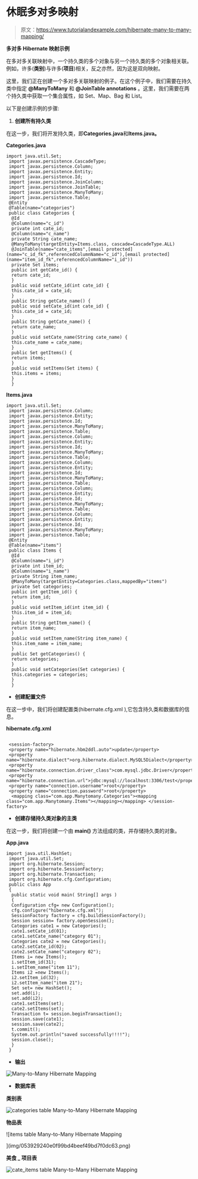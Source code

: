 # 休眠多对多映射

> 原文：<https://www.tutorialandexample.com/hibernate-many-to-many-mapping/>

**多对多 Hibernate 映射示例**

在多对多关联映射中，一个持久类的多个对象与另一个持久类的多个对象相关联。例如，许多(**类别**)与许多(**项目**)相关，反之亦然，因为这是双向映射。

这里，我们正在创建一个多对多关联映射的例子。在这个例子中，我们需要在持久类中指定 **@ManyToMany** 和 **@JoinTable annotations** 。这里，我们需要在两个持久类中获取一个集合属性，如 Set、Map、Bag 和 List。

以下是创建示例的步骤:

1.  **创建所有持久类**

在这一步，我们将开发持久类，即**Categories.java**和**Items.java。**

**Categories.java**

```
import java.util.Set;
 import javax.persistence.CascadeType;
 import javax.persistence.Column;
 import javax.persistence.Entity;
 import javax.persistence.Id; 
 import javax.persistence.JoinColumn;
 import javax.persistence.JoinTable;
 import javax.persistence.ManyToMany;
 import javax.persistence.Table;
 @Entity 
 @Table(name="categories")
 public class Categories {
  @Id
  @Column(name="c_id")
  private int cate_id;
  @Column(name="c_name") 
  private String cate_name;
  @ManyToMany(targetEntity=Items.class, cascade=CascadeType.ALL)
  @JoinTable(name="cate_items",[email protected](name="c_id_fk",referencedColumnName="c_id"),[email protected](name="item_id_fk",referencedColumnName="i_id")) 
  private Set items;
  public int getCate_id() {
  return cate_id;
  } 
  public void setCate_id(int cate_id) {
  this.cate_id = cate_id;
  }
  public String getCate_name() { 
  public void setCate_id(int cate_id) {
  this.cate_id = cate_id;
  }
  public String getCate_name() {
  return cate_name; 
  }
  public void setCate_name(String cate_name) {
  this.cate_name = cate_name;
  }
  public Set getItems() {
  return items; 
  }
  public void setItems(Set items) {
  this.items = items;
  }
  } 

```

**Items.java**

```
import java.util.Set;
 import javax.persistence.Column;
 import javax.persistence.Entity;
 import javax.persistence.Id;
 import javax.persistence.ManyToMany;
 import javax.persistence.Table; 
 import javax.persistence.Column;
 import javax.persistence.Entity;
 import javax.persistence.Id;
 import javax.persistence.ManyToMany;
 import javax.persistence.Table; 
 import javax.persistence.Column;
 import javax.persistence.Entity;
 import javax.persistence.Id;
 import javax.persistence.ManyToMany;
 import javax.persistence.Table; 
 import javax.persistence.Column;
 import javax.persistence.Entity;
 import javax.persistence.Id;
 import javax.persistence.ManyToMany;
 import javax.persistence.Table; 
 import javax.persistence.Column;
 import javax.persistence.Entity;
 import javax.persistence.Id;
 import javax.persistence.ManyToMany;
 import javax.persistence.Table;
 @Entity
 @Table(name="items")
 public class Items {
  @Id
  @Column(name="i_id")
  private int item_id;
  @Column(name="i_name")  
  private String item_name;
  @ManyToMany(targetEntity=Categories.class,mappedBy="items")
  private Set categories;
  public int getItem_id() {
  return item_id;
  } 
  public void setItem_id(int item_id) {
  this.item_id = item_id;
  }
  public String getItem_name() {
  return item_name;
  } 
  public void setItem_name(String item_name) {
  this.item_name = item_name;
  }
  public Set getCategories() {
  return categories;
  }
  public void setCategories(Set categories) { 
  this.categories = categories;
  }
  } 
```

*   **创建配置文件**

在这一步中，我们将创建配置类(hibernate.cfg.xml ),它包含持久类和数据库的信息。

**hibernate.cfg.xml**

```

 <session-factory>  
 <property name="hibernate.hbm2ddl.auto">update</property> 
 <property name="hibernate.dialect">org.hibernate.dialect.MySQL5Dialect</property>
 <property name="hibernate.connection.driver_class">com.mysql.jdbc.Driver</property>
 <property name="hibernate.connection.url">jdbc:mysql://localhost:3306/test</property>
 <property name="connection.username">root</property>
 <property name="connection.password">root</property> 
  <mapping class="com.app.Manytomany.Categories"><mapping class="com.app.Manytomany.Items"></mapping></mapping> </session-factory> 

```

*   **创建存储持久类对象的主类**

在这一步，我们将创建一个由 **main()** 方法组成的类，并存储持久类的对象。

**App.java**

```
import java.util.HashSet;
 import java.util.Set;
 import org.hibernate.Session;
 import org.hibernate.SessionFactory;
 import org.hibernate.Transaction;
 import org.hibernate.cfg.Configuration;
 public class App  
 {
  public static void main( String[] args )
  {
  Configuration cfg= new Configuration();
  cfg.configure("hibernate.cfg.xml");
  SessionFactory factory = cfg.buildSessionFactory(); 
  Session session= factory.openSession();
  Categories cate1 = new Categories();
  cate1.setCate_id(01);
  cate1.setCate_name("category 01");
  Categories cate2 = new Categories();
  cate2.setCate_id(02); 
  cate2.setCate_name("category 02");
  Items i= new Items();
  i.setItem_id(31);
  i.setItem_name("item 11");
  Items i2 =new Items();
  i2.setItem_id(32);
  i2.setItem_name("item 21"); 
  Set set= new HashSet();
  set.add(i);
  set.add(i2);
  cate1.setItems(set);
  cate2.setItems(set);
  Transaction t= session.beginTransaction(); 
  session.save(cate1);
  session.save(cate2);
  t.commit();
  System.out.println("saved successfully!!!!");
  session.close();
  }
 } 
```

*   **输出**

![Many-to-Many Hibernate Mapping](img/ade9ac1f1dcddc1d7260f937c9f5346a.png)

*   **数据库表**

**类别表**

![categories table Many-to-Many Hibernate Mapping](img/9c7b9f48fff491a04e32a113d24959f1.png)

**物品表**

![items table Many-to-Many Hibernate Mapping

](img/053929240e0f99bd4beef49bd7f0dc63.png)

**美食 _ 项目表**

![cate_items table Many-to-Many Hibernate Mapping](img/dc10be5e3a58320602375033281a310d.png)